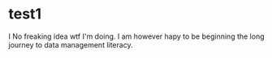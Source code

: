 # test1
I No freaking idea wtf I'm doing.
I am however hapy to be beginning the long journey to data management literacy.
